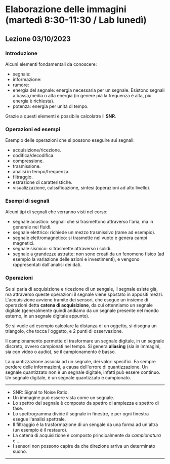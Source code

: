 # Elaborazione delle immagini (martedì 8:30-11:30 / Lab lunedì)
## Lezione 03/10/2023
### Introduzione
Alcuni elementi fondamentali da conoscere:
- segnale:
- informazione:
- rumore: 
- energia del segnale: energia necessaria per un segnale. Esistono segnali a bassa,media o alta energia (in genere pià la frequenza è alta, più energia è richiesta).
- potenza: energia per unità di tempo.

Grazie a questi elementi è possibile calcolatre il __SNR__.
### Operazioni ed esempi
Esempio delle operazioni che si possono eseguire sui segnali:
- acquisizione/ricezione.
- codifica/decodifica.
- compressione.
- trasmissione.
- analisi in tempo/frequenza.
- filtraggio.
- estrazione di caratteristiche.
- visualizzazione, calssificazione, sintesi (operazioni ad alto livello).

### Esempi di segnali
Alcuni tipi di segnali che verranno visti nel corso:
- segnale acustico: segnali che si trasmettono attraverso l'aria, ma in generale nei fluidi.
- segnale elettrico: richiede un mezzo trasmissivo (rame ad esempio).
- segnale elettromagnetico: si trasmette nel vuoto e genera campi magnetici.
- segnale sismico: si trasmette attraverso i solidi.
- segnale a grandezze astratte: non sono creati da un fenomeno fisico (ad esempio la variazione delle azioni e investimenti), e vengono rappresentati dall'analisi dei dati.

### Operazioni
Se si parla di acquisizione e ricezione di un sengale, il segnale esiste già, ma attraverso queste operazioni il segnale viene spostato in appositi mezzi. L'acquisizione avviene tramite dei sensori, che esegue un insieme di operazioni detta __catena di acquisizione__, da cui ottenniamo un segnale digitale (generalmente quindi andiamo da un segnale presente nel mondo esterno, in un segnale digitale appunto).

Se si vuole ad esempio calcolare la distanza di un oggetto, si disegna un triangolo, che tocca l'oggetto, e 2 punti di osservazione.

Il campionamento permette di trasformare un segnale digitale, in un segnale discreto, ovvero campionati nel tempo. Si genera __aliasing__ (sia in immagini, sia con video o audio), se il campionamento è basso.

La quantizzazione associa ad un segnale, dei valori specifici. Fa sempre perdere delle informazioni, a causa dell'errore di quantizzazione. Un segnale quantizzato non è un segnale digitale, infatti può essere continuo. Un segnale digitale, è un segnale quantizzato e campionato.



***
- SNR: Signal to Noise Ratio.
- Un immagine può essere vista come un segnale. 
- Lo spettro del segnale è composto da spettro di ampiezza e spettro di fase.
- Lo spettrogramma divide il segnale in finestre, e per ogni finestra esegue l'analisi spettrale.
- Il filtraggio è la trasformazione di un sengale da una forma ad un'altra (un esempio è il restauro).
- La catena di acquisizione è composto principalmente da _campionatura_ e ....
- I sensori non possono capire da che direzione arriva un determinato suono.
***